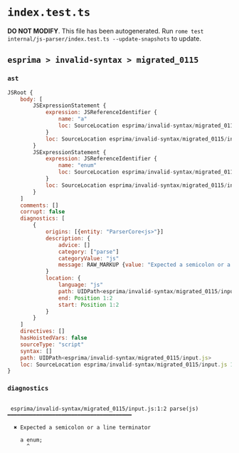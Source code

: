 # `index.test.ts`

**DO NOT MODIFY**. This file has been autogenerated. Run `rome test internal/js-parser/index.test.ts --update-snapshots` to update.

## `esprima > invalid-syntax > migrated_0115`

### `ast`

```javascript
JSRoot {
	body: [
		JSExpressionStatement {
			expression: JSReferenceIdentifier {
				name: "a"
				loc: SourceLocation esprima/invalid-syntax/migrated_0115/input.js 1:0-1:1 (a)
			}
			loc: SourceLocation esprima/invalid-syntax/migrated_0115/input.js 1:0-1:1
		}
		JSExpressionStatement {
			expression: JSReferenceIdentifier {
				name: "enum"
				loc: SourceLocation esprima/invalid-syntax/migrated_0115/input.js 1:2-1:6 (enum)
			}
			loc: SourceLocation esprima/invalid-syntax/migrated_0115/input.js 1:2-1:7
		}
	]
	comments: []
	corrupt: false
	diagnostics: [
		{
			origins: [{entity: "ParserCore<js>"}]
			description: {
				advice: []
				category: ["parse"]
				categoryValue: "js"
				message: RAW_MARKUP {value: "Expected a semicolon or a line terminator"}
			}
			location: {
				language: "js"
				path: UIDPath<esprima/invalid-syntax/migrated_0115/input.js>
				end: Position 1:2
				start: Position 1:2
			}
		}
	]
	directives: []
	hasHoistedVars: false
	sourceType: "script"
	syntax: []
	path: UIDPath<esprima/invalid-syntax/migrated_0115/input.js>
	loc: SourceLocation esprima/invalid-syntax/migrated_0115/input.js 1:0-2:0
}
```

### `diagnostics`

```

 esprima/invalid-syntax/migrated_0115/input.js:1:2 parse(js) ━━━━━━━━━━━━━━━━━━━━━━━━━━━━━━━━━━━━━━━

  ✖ Expected a semicolon or a line terminator

    a enum;
      ^


```
